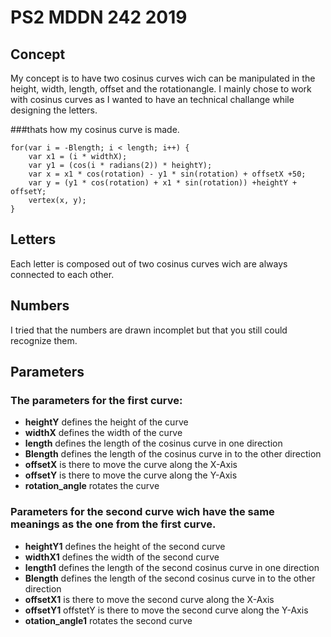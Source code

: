 # PS2 MDDN 242 2019
## Concept
My concept is to have two cosinus curves wich can be manipulated in the height, width, length, offset and the rotationangle. I mainly chose to work with cosinus curves as I wanted to have an technical challange while designing the letters. 

###thats how my cosinus curve is made.
```
for(var i = -Blength; i < length; i++) {
    var x1 = (i * widthX);
    var y1 = (cos(i * radians(2)) * heightY);
    var x = x1 * cos(rotation) - y1 * sin(rotation) + offsetX +50;
    var y = (y1 * cos(rotation) + x1 * sin(rotation)) +heightY + offsetY;
    vertex(x, y);
}
```

## Letters
Each letter is composed out of two cosinus curves wich are always connected to each other.
## Numbers
I tried that the numbers are drawn incomplet but that you still could recognize them. 

## Parameters
### The parameters for the first curve:
- **heightY** defines the height of the curve
- **widthX** defines the width of the curve
- **length** defines the length of the cosinus curve in one direction
- **Blength** defines the length of the cosinus curve in to the other direction
- **offsetX** is there to move the curve along the X-Axis
- **offsetY** is there to move the curve along the Y-Axis
- **rotation_angle** rotates the curve 

### Parameters for the second curve wich have the same meanings as the one from the first curve.
- **heightY1** defines the height of the second curve
- **widthX1** defines the width of the second curve
- **length1** defines the length of the second cosinus curve in one direction
- **Blength** defines the length of the second cosinus curve in to the other direction
- **offsetX1** is there to move the second curve along the X-Axis
- **offsetY1** offstetY is there to move the second curve along the Y-Axis
- **otation_angle1** rotates the second curve